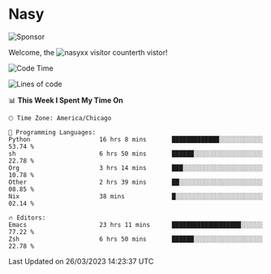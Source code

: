 # Nasy

<!--
<p align="center">
<img height="200" src="https://github-readme-stats.vercel.app/api?username=nasyxx&count_private=true&show_icons=true&theme=dracula&include_all_commits=true"/>
<img height="200" src="https://github-readme-stats.vercel.app/api/top-langs/?username=nasyxx&theme=dracula&hide=html,jupyter+notebook&count_private=true&show_icons=true"/>
</p>

  
----------------
-->

![Sponsor](https://img.shields.io/static/v1.svg?label=Sponsor&message=%E2%9D%A4&logo=GitHub&style=flat&color=pink)
 
Welcome, the ![nasyxx visitor counter](https://count.getloli.com/get/@nasyxx?theme=rule34)th vistor!
 
<!--START_SECTION:waka-->
![Code Time](http://img.shields.io/badge/Code%20Time-3%2C318%20hrs%209%20mins-blue)

![Lines of code](https://img.shields.io/badge/From%20Hello%20World%20I%27ve%20Written-6.2%20million%20lines%20of%20code-blue)

📊 **This Week I Spent My Time On** 

```text
🕑︎ Time Zone: America/Chicago

💬 Programming Languages: 
Python                   16 hrs 8 mins       █████████████░░░░░░░░░░░░   53.74 % 
sh                       6 hrs 50 mins       ██████░░░░░░░░░░░░░░░░░░░   22.78 % 
Org                      3 hrs 14 mins       ███░░░░░░░░░░░░░░░░░░░░░░   10.78 % 
Other                    2 hrs 39 mins       ██░░░░░░░░░░░░░░░░░░░░░░░   08.85 % 
Nix                      38 mins             █░░░░░░░░░░░░░░░░░░░░░░░░   02.14 % 

🔥 Editors: 
Emacs                    23 hrs 11 mins      ███████████████████░░░░░░   77.22 % 
Zsh                      6 hrs 50 mins       ██████░░░░░░░░░░░░░░░░░░░   22.78 % 
```


 Last Updated on 26/03/2023 14:23:37 UTC
<!--END_SECTION:waka-->

<!-- ![visitors](https://visitor-badge.laobi.icu/badge?page_id=nasyxx.nasyxx) -->
